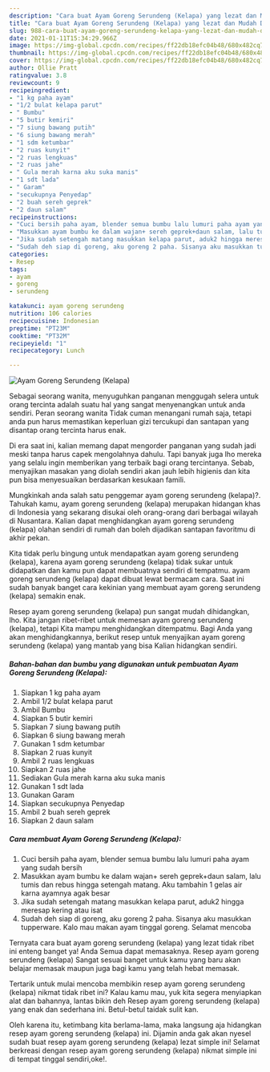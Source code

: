 ```yaml
---
description: "Cara buat Ayam Goreng Serundeng (Kelapa) yang lezat dan Mudah Dibuat"
title: "Cara buat Ayam Goreng Serundeng (Kelapa) yang lezat dan Mudah Dibuat"
slug: 988-cara-buat-ayam-goreng-serundeng-kelapa-yang-lezat-dan-mudah-dibuat
date: 2021-01-11T15:34:29.966Z
image: https://img-global.cpcdn.com/recipes/ff22db18efc04b48/680x482cq70/ayam-goreng-serundeng-kelapa-foto-resep-utama.jpg
thumbnail: https://img-global.cpcdn.com/recipes/ff22db18efc04b48/680x482cq70/ayam-goreng-serundeng-kelapa-foto-resep-utama.jpg
cover: https://img-global.cpcdn.com/recipes/ff22db18efc04b48/680x482cq70/ayam-goreng-serundeng-kelapa-foto-resep-utama.jpg
author: Ollie Pratt
ratingvalue: 3.8
reviewcount: 9
recipeingredient:
- "1 kg paha ayam"
- "1/2 bulat kelapa parut"
- " Bumbu"
- "5 butir kemiri"
- "7 siung bawang putih"
- "6 siung bawang merah"
- "1 sdm ketumbar"
- "2 ruas kunyit"
- "2 ruas lengkuas"
- "2 ruas jahe"
- " Gula merah karna aku suka manis"
- "1 sdt lada"
- " Garam"
- "secukupnya Penyedap"
- "2 buah sereh geprek"
- "2 daun salam"
recipeinstructions:
- "Cuci bersih paha ayam, blender semua bumbu lalu lumuri paha ayam yang sudah bersih"
- "Masukkan ayam bumbu ke dalam wajan+ sereh geprek+daun salam, lalu tumis dan rebus hingga setengah matang. Aku tambahin 1 gelas air karna ayamnya agak besar"
- "Jika sudah setengah matang masukkan kelapa parut, aduk2 hingga meresap kering atau isat"
- "Sudah deh siap di goreng, aku goreng 2 paha. Sisanya aku masukkan tupperware. Kalo mau makan ayam tinggal goreng. Selamat mencoba"
categories:
- Resep
tags:
- ayam
- goreng
- serundeng

katakunci: ayam goreng serundeng 
nutrition: 106 calories
recipecuisine: Indonesian
preptime: "PT23M"
cooktime: "PT32M"
recipeyield: "1"
recipecategory: Lunch

---
```



![Ayam Goreng Serundeng (Kelapa)](https://img-global.cpcdn.com/recipes/ff22db18efc04b48/680x482cq70/ayam-goreng-serundeng-kelapa-foto-resep-utama.jpg)

Sebagai seorang wanita, menyuguhkan panganan menggugah selera untuk orang tercinta adalah suatu hal yang sangat menyenangkan untuk anda sendiri. Peran seorang  wanita Tidak cuman menangani rumah saja, tetapi anda pun harus memastikan keperluan gizi tercukupi dan santapan yang disantap orang tercinta harus enak.

Di era  saat ini, kalian memang dapat mengorder panganan yang sudah jadi meski tanpa harus capek mengolahnya dahulu. Tapi banyak juga lho mereka yang selalu ingin memberikan yang terbaik bagi orang tercintanya. Sebab, menyajikan masakan yang diolah sendiri akan jauh lebih higienis dan kita pun bisa menyesuaikan berdasarkan kesukaan famili. 



Mungkinkah anda salah satu penggemar ayam goreng serundeng (kelapa)?. Tahukah kamu, ayam goreng serundeng (kelapa) merupakan hidangan khas di Indonesia yang sekarang disukai oleh orang-orang dari berbagai wilayah di Nusantara. Kalian dapat menghidangkan ayam goreng serundeng (kelapa) olahan sendiri di rumah dan boleh dijadikan santapan favoritmu di akhir pekan.

Kita tidak perlu bingung untuk mendapatkan ayam goreng serundeng (kelapa), karena ayam goreng serundeng (kelapa) tidak sukar untuk didapatkan dan kamu pun dapat membuatnya sendiri di tempatmu. ayam goreng serundeng (kelapa) dapat dibuat lewat bermacam cara. Saat ini sudah banyak banget cara kekinian yang membuat ayam goreng serundeng (kelapa) semakin enak.

Resep ayam goreng serundeng (kelapa) pun sangat mudah dihidangkan, lho. Kita jangan ribet-ribet untuk memesan ayam goreng serundeng (kelapa), tetapi Kita mampu menghidangkan ditempatmu. Bagi Anda yang akan menghidangkannya, berikut resep untuk menyajikan ayam goreng serundeng (kelapa) yang mantab yang bisa Kalian hidangkan sendiri.

<!--inarticleads1-->

##### Bahan-bahan dan bumbu yang digunakan untuk pembuatan Ayam Goreng Serundeng (Kelapa):

1. Siapkan 1 kg paha ayam
1. Ambil 1/2 bulat kelapa parut
1. Ambil  Bumbu
1. Siapkan 5 butir kemiri
1. Siapkan 7 siung bawang putih
1. Siapkan 6 siung bawang merah
1. Gunakan 1 sdm ketumbar
1. Siapkan 2 ruas kunyit
1. Ambil 2 ruas lengkuas
1. Siapkan 2 ruas jahe
1. Sediakan  Gula merah karna aku suka manis
1. Gunakan 1 sdt lada
1. Gunakan  Garam
1. Siapkan secukupnya Penyedap
1. Ambil 2 buah sereh geprek
1. Siapkan 2 daun salam




<!--inarticleads2-->

##### Cara membuat Ayam Goreng Serundeng (Kelapa):

1. Cuci bersih paha ayam, blender semua bumbu lalu lumuri paha ayam yang sudah bersih
1. Masukkan ayam bumbu ke dalam wajan+ sereh geprek+daun salam, lalu tumis dan rebus hingga setengah matang. Aku tambahin 1 gelas air karna ayamnya agak besar
1. Jika sudah setengah matang masukkan kelapa parut, aduk2 hingga meresap kering atau isat
1. Sudah deh siap di goreng, aku goreng 2 paha. Sisanya aku masukkan tupperware. Kalo mau makan ayam tinggal goreng. Selamat mencoba




Ternyata cara buat ayam goreng serundeng (kelapa) yang lezat tidak ribet ini enteng banget ya! Anda Semua dapat memasaknya. Resep ayam goreng serundeng (kelapa) Sangat sesuai banget untuk kamu yang baru akan belajar memasak maupun juga bagi kamu yang telah hebat memasak.

Tertarik untuk mulai mencoba membikin resep ayam goreng serundeng (kelapa) nikmat tidak ribet ini? Kalau kamu mau, yuk kita segera menyiapkan alat dan bahannya, lantas bikin deh Resep ayam goreng serundeng (kelapa) yang enak dan sederhana ini. Betul-betul taidak sulit kan. 

Oleh karena itu, ketimbang kita berlama-lama, maka langsung aja hidangkan resep ayam goreng serundeng (kelapa) ini. Dijamin anda gak akan nyesel sudah buat resep ayam goreng serundeng (kelapa) lezat simple ini! Selamat berkreasi dengan resep ayam goreng serundeng (kelapa) nikmat simple ini di tempat tinggal sendiri,oke!.

